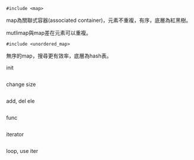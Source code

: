 `#include <map>`

map為關聯式容器(associated container)，元素不重複，有序，底層為紅黑樹。

mutlimap與map差在元素可以重複。

`#include <unordered_map>`

無序的map，搜尋更有效率，底層為hash表。

init
```c++

```

change size
```c++

```

add, del ele
```c++

```

func
```c++

```

iterator
```c++
```

loop, use iter
```c++
```